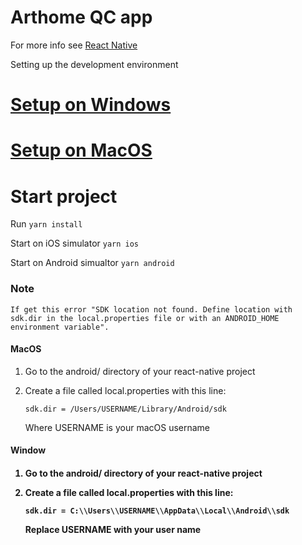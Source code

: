# Arthome QC app

For more info see [React Native](https://reactnative.dev/)

Setting up the development environment

# [Setup on Windows](settup_windows.md)
# [Setup on MacOS](setup_macos.md)

# Start project

Run `yarn install`

Start on iOS simulator `yarn ios`

Start on Android simualtor `yarn android`

<h3>Note</h3>

    If get this error "SDK location not found. Define location with sdk.dir in the local.properties file or with an ANDROID_HOME environment variable".

<h4>MacOS</h4>

1. Go to the android/ directory of your react-native project
2. Create a file called local.properties with this line:

    `sdk.dir = /Users/USERNAME/Library/Android/sdk`

    Where USERNAME is your macOS username

<h4>Window<h4>

1. Go to the android/ directory of your react-native project
2. Create a file called local.properties with this line:

    `sdk.dir = C:\\Users\\USERNAME\\AppData\\Local\\Android\\sdk`

    Replace USERNAME with your user name
